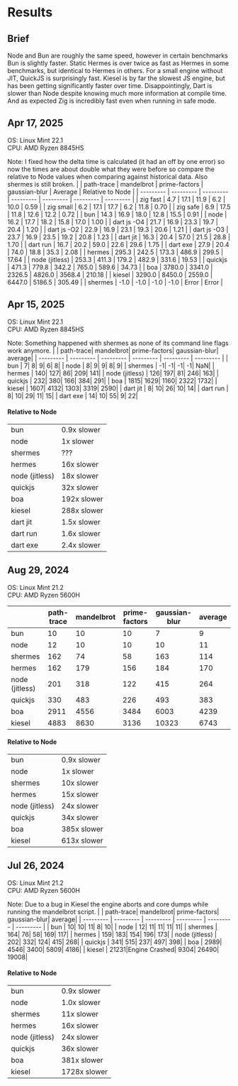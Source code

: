 # Results

## Brief
Node and Bun are roughly the same speed, however in certain benchmarks Bun is slightly faster. Static Hermes is over twice as fast as Hermes in some benchmarks, but identical to Hermes in others. For a small engine without JIT, QuickJS is surprisingly fast. Kiesel is by far the slowest JS engine, but has been getting significantly faster over time. Disappointingly, Dart is slower than Node despite knowing much more information at compile time. And as expected Zig is incredibly fast even when running in safe mode.

## Apr 17, 2025
OS: Linux Mint 22.1  
CPU: AMD Ryzen 8845HS

Note: I fixed how the delta time is calculated (it had an off by one error) so now the times are about double what they were before so compare the relative to Node values when comparing against historical data. Also shermes is still broken.
|                 | path-trace | mandelbrot | prime-factors | gaussian-blur | Average | Relative to Node |
| --------- | ---------  | --------- | --------- | --------- | --------- | --------- |
| zig fast        |        4.7 |       17.1 |          11.9 |           6.2 |    10.0 |             0.59 |
| zig small       |        6.2 |       17.1 |          17.7 |           6.2 |    11.8 |             0.70 |
| zig safe        |        6.9 |       17.5 |          11.8 |          12.6 |    12.2 |             0.72 |
| bun             |       14.3 |       16.9 |          18.0 |          12.8 |    15.5 |             0.91 |
| node            |       16.2 |       17.7 |          18.2 |          15.8 |    17.0 |             1.00 |
| dart js -O4     |       21.7 |       16.9 |          23.3 |          19.7 |    20.4 |             1.20 |
| dart js -O2     |       22.9 |       16.9 |          23.1 |          19.3 |    20.6 |             1.21 |
| dart js -O3     |       23.7 |       16.9 |          23.5 |          19.2 |    20.8 |             1.23 |
| dart jit        |       16.3 |       20.4 |          57.0 |          21.5 |    28.8 |             1.70 |
| dart run        |       16.7 |       20.2 |          59.0 |          22.6 |    29.6 |             1.75 |
| dart exe        |       27.9 |       20.4 |          74.0 |          18.8 |    35.3 |             2.08 |
| hermes          |      295.3 |      242.5 |         173.3 |         486.9 |   299.5 |            17.64 |
| node (jitless)  |      253.3 |      411.3 |         179.2 |         482.9 |   331.6 |            19.53 |
| quickjs         |      471.3 |      779.8 |         342.2 |         765.0 |   589.6 |            34.73 |
| boa             |     3780.0 |     3341.0 |        2326.5 |        4826.0 |  3568.4 |           210.18 |
| kiesel          |     3290.0 |     8450.0 |        2559.0 |        6447.0 |  5186.5 |           305.49 |
| shermes         |       -1.0 |       -1.0 |          -1.0 |          -1.0 |   Error |            Error |

## Apr 15, 2025
OS: Linux Mint 22.1  
CPU: AMD Ryzen 8845HS

Note: Something happened with shermes as none of its command line flags work anymore.
|                |    path-trace|    mandelbrot| prime-factors| gaussian-blur|       average|
| --------- | ---------  | --------- | --------- | --------- | --------- |
| bun            |             7|             8|             9|             6|             8|
| node           |             8|             9|             9|             8|             9|
| shermes        |            -1|            -1|            -1|            -1|           NaN|
| hermes         |           140|           127|            86|           209|           141|
| node (jitless) |           126|           197|            81|           246|           163|
| quickjs        |           232|           380|           166|           384|           291|
| boa            |          1815|          1629|          1160|          2322|          1732|
| kiesel         |          1607|          4132|          1303|          3319|          2590|
| dart jit       |           8|          10|          26|          10|            14|
| dart run       |           8|          10|          29|          11|            15|
| dart exe       |          14|          10|          55|           9|            22|

#### Relative to Node
|  |  |
| --------- | --------- |
| bun            |          0.9x slower|
| node           |            1x slower|
| shermes        |           ???|
| hermes         |           16x slower|
| node (jitless) |           18x slower|
| quickjs        |           32x slower|
| boa            |          192x slower|
| kiesel         |          288x slower|
| dart jit       |          1.5x slower|
| dart run       |          1.6x slower|
| dart exe       |          2.4x slower|

## Aug 29, 2024
OS: Linux Mint 21.2  
CPU: AMD Ryzen 5600H

|                |    path-trace|    mandelbrot| prime-factors| gaussian-blur|       average|
| --------- | ---------  | --------- | --------- | --------- | --------- |
| bun            |            10|            10|            10|             7|             9|
| node           |            12|            10|            10|            10|            11|
| shermes        |           162|            74|            58|           163|           114|
| hermes         |           162|           179|           156|           184|           170|
| node (jitless) |           201|           318|           122|           415|           264|
| quickjs        |           330|           483|           226|           493|           383|
| boa            |          2911|          4556|          3484|          6003|          4239|
| kiesel         |          4883|          8630|          3136|         10323|          6743|

#### Relative to Node
|  |  |
| --------- | --------- |
| bun            |          0.9x slower|
| node           |            1x slower|
| shermes        |           10x slower|
| hermes         |           15x slower|
| node (jitless) |           24x slower|
| quickjs        |           34x slower|
| boa            |          385x slower|
| kiesel         |          613x slower|

## Jul 26, 2024
OS: Linux Mint 21.2  
CPU: AMD Ryzen 5600H

Note: Due to a bug in Kiesel the engine aborts and core dumps while running the mandelbrot script.
|                |    path-trace|    mandelbrot| prime-factors| gaussian-blur|       average|
| --------- | ---------  | --------- | --------- | --------- | --------- |
| bun            |            10|            10|            11|             8|            10|
| node           |            12|            11|            11|            11|            11|
| shermes        |           164|            76|            58|           169|           117|
| hermes         |           159|           183|           154|           196|           173|
| node (jitless) |           202|           332|           124|           415|           268|
| quickjs        |           341|           515|           237|           497|           398|
| boa            |          2989|          4546|          3400|          5809|          4186|
| kiesel         |         21231|Engine Crashed|          9304|         26490|         19008|

#### Relative to Node
|  |  |
| --------- | --------- |
| bun            |          0.9x slower|
| node           |          1.0x slower|
| shermes        |           11x slower|
| hermes         |           16x slower|
| node (jitless) |           24x slower|
| quickjs        |           36x slower|
| boa            |          381x slower|
| kiesel         |         1728x slower|
